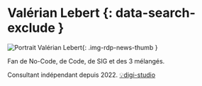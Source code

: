 # Valérian Lebert {: data-search-exclude }

![Portrait Valérian Lebert](https://cdn.geotribu.fr/img/internal/contributeurs/vleb.jpeg "Portrait Valérian Lebert"){: .img-rdp-news-thumb }

Fan de No-Code, de Code, de SIG et des 3 mélangés.  

Consultant indépendant depuis 2022.
[💡digi-studio](https://digi-stud.io)
